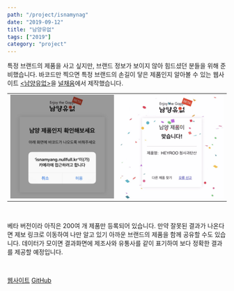 ```yaml
---
path: "/project/isnamynag"
date: "2019-09-12"
title: "남양유없"
tags: ["2019"]
category: "project"
---
```

특정 브랜드의 제품을 사고 싶지만, 브랜드 정보가 보이지 않아 힘드셨던 분들을 위해 준비했습니다. 바코드만 찍으면 특정 브랜드의 손길이 닿은 제품인지 알아볼 수 있는 웹사이트 [&lt;남양유없&gt;](https://isnamyang.nullfull.kr)을 [널채움](https://nullfull.kr)에서 제작했습니다.

|  |  |
|:-------|-------:|
|![isnamyang_1](./img/isnamyang_1.jpg)|![isnamyang_2](./img/isnamyang_2.jpg)|

<br />

베타 버전이라 아직은 200여 개 제품만 등록되어 있습니다. 만약 잘못된 결과가 나온다면 제보 링크로 이동하여 나만 알고 있기 아까운 브랜드의 제품을 함께 공유할 수도 있습니다.
데이터가 모이면 결과화면에 제조사와 유통사를 같이 표기하여 보다 정확한 결과를 제공할 예정입니다.

<br />

[웹사이트](https://isnamyang.nullfull.kr) [GitHub](https://github.com/nullfull/isnamyang)
